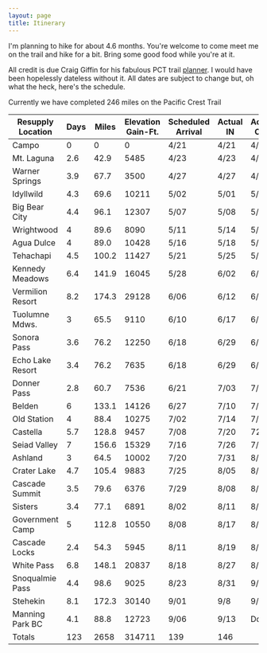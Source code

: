 ```yaml
---
layout: page
title: Itinerary
---
```

I'm planning to hike for about 4.6 months. You're welcome to come meet me on the trail and hike for a bit. Bring some good food while you're at it.

All credit is due Craig Giffin for his fabulous PCT trail [planner](https://pctplanner.com/). I would have been hopelessly dateless without it. All dates are subject to change but, oh what the heck, here's the schedule. 

Currently we have completed 246 miles on the Pacific Crest Trail

| Resupply Location | Days | Miles | Elevation Gain-Ft. | Scheduled Arrival | Actual IN | Actual OUT |
|-------------------|------|-------|--------------------|-------------------|-----------|------------|
| Campo             | 0    | 0     | 0                  | 4/21              | 4/21      | 4/21       |
| Mt. Laguna        | 2.6  | 42.9  | 5485               | 4/23              | 4/23      | 4/28       |
| Warner Springs    | 3.9  | 67.7  | 3500               | 4/27              | 4/27      | 4/28       |
| Idyllwild         | 4.3  | 69.6  | 10211              | 5/02              | 5/01      | 5/04       |
| Big Bear City     | 4.4  | 96.1  | 12307              | 5/07              | 5/08      | 5/10       |
| Wrightwood        | 4    | 89.6  | 8090               | 5/11              | 5/14      | 5/16       |
| Agua Dulce        | 4    | 89.0  | 10428              | 5/16              | 5/18      | 5/20       |
| Tehachapi         | 4.5  | 100.2 | 11427              | 5/21              | 5/25      | 5/27       |
| Kennedy Meadows   | 6.4  | 141.9 | 16045              | 5/28              | 6/02      | 6/03       |
| Vermilion Resort  | 8.2  | 174.3 | 29128              | 6/06              | 6/12      | 6/14       |
| Tuolumne Mdws.    | 3    | 65.5  | 9110               | 6/10              | 6/17      | 6/20       |
| Sonora Pass       | 3.6  | 76.2  | 12250              | 6/18              | 6/29      | 6/31       |
| Echo Lake Resort  | 3.4  | 76.2  | 7635               | 6/18              | 6/29      | 6/31       |
| Donner Pass       | 2.8  | 60.7  | 7536               | 6/21              | 7/03      | 7/05       |
| Belden            | 6    | 133.1 | 14126              | 6/27              | 7/10      | 7/11       |
| Old Station       | 4    | 88.4  | 10275              | 7/02              | 7/14      | 7/11       |
| Castella          | 5.7  | 128.8 | 9457               | 7/08              | 7/20      | 721        |
| Seiad Valley      | 7    | 156.6 | 15329              | 7/16              | 7/26      | 7/28       |
| Ashland           | 3    | 64.5  | 10002              | 7/20              | 7/31      | 8/02       |
| Crater Lake       | 4.7  | 105.4 | 9883               | 7/25              | 8/05      | 8/06       |
| Cascade Summit    | 3.5  | 79.6  | 6376               | 7/29              | 8/08      | 8/09       |
| Sisters           | 3.4  | 77.1  | 6891               | 8/02              | 8/11      | 8/14       |
| Government Camp   | 5    | 112.8 | 10550              | 8/08              | 8/17      | 8/18       |
| Cascade Locks     | 2.4  | 54.3  | 5945               | 8/11              | 8/19      | 8/22       |
| White Pass        | 6.8  | 148.1 | 20837              | 8/18              | 8/27      | 8/28       |
| Snoqualmie Pass   | 4.4  | 98.6  | 9025               | 8/23              | 8/31      | 9/02       |
| Stehekin          | 8.1  | 172.3 | 30140              | 9/01              | 9/8       | 9/10       |
| Manning Park BC   | 4.1  | 88.8  | 12723              | 9/06              | 9/13      | Done!      |
| Totals            | 123  | 2658  | 314711             | 139               | 146       |            |
